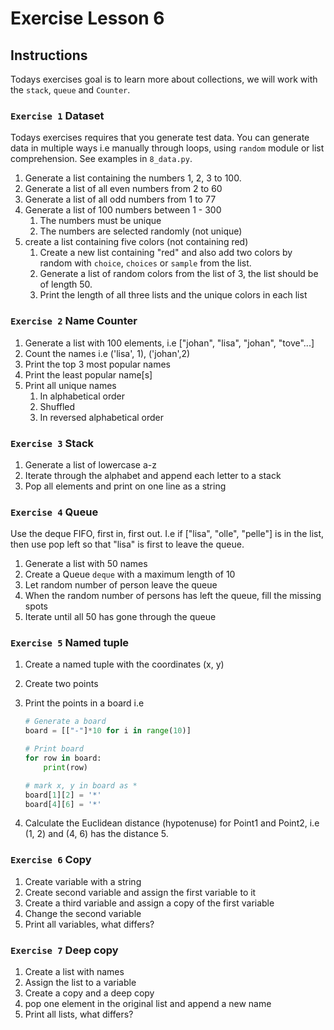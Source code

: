 # Exercise Lesson 6

## Instructions

Todays exercises goal is to learn more about collections, we will work with the `stack`, `queue` and `Counter`.

### `Exercise 1` Dataset

Todays exercises requires that you generate test data. You can generate data in multiple ways i.e manually through loops, using `random` module or list comprehension. See examples in `8_data.py`.

1. Generate a list containing the numbers 1, 2, 3 to 100.
2. Generate a list of all even numbers from 2 to 60
3. Generate a list of all odd numbers from 1 to 77
4. Generate a list of 100 numbers between 1 - 300
    1. The numbers must be unique
    2. The numbers are selected randomly (not unique)
5. create a list containing five colors (not containing red)
   1. Create a new list containing "red" and also add two colors by random with `choice`, `choices` or `sample` from the list.
   2. Generate a list of random colors from the list of 3, the list should be of length 50.
   3. Print the length of all three lists and the unique colors in each list

### `Exercise 2` Name Counter

1. Generate a list with 100 elements, i.e ["johan", "lisa", "johan", "tove"...]
2. Count the names i.e ('lisa', 1), ('johan',2)
3. Print the top 3 most popular names
4. Print the least popular name[s]
5. Print all unique names
   1. In alphabetical order
   2. Shuffled
   3. In reversed alphabetical order

### `Exercise 3` Stack

1. Generate a list of lowercase a-z
2. Iterate through the alphabet and append each letter to a stack
3. Pop all elements and print on one line as a string

<div class="page"/>

### `Exercise 4` Queue

Use the deque FIFO, first in, first out. I.e if ["lisa", "olle", "pelle"] is in the list, then use pop left so that "lisa" is first to leave the queue.

1. Generate a list with 50 names
2. Create a Queue `deque` with a maximum length of 10
3. Let random number of person leave the queue
4. When the random number of persons has left the queue, fill the missing spots
5. Iterate until all 50 has gone through the queue

### `Exercise 5` Named tuple

1. Create a named tuple with the coordinates (x, y)
2. Create two points
3. Print the points in a board i.e

    ```Python
    # Generate a board
    board = [["-"]*10 for i in range(10)]

    # Print board
    for row in board:
        print(row)

    # mark x, y in board as *
    board[1][2] = '*'
    board[4][6] = '*'
    ```

4. Calculate the Euclidean distance (hypotenuse) for Point1 and Point2, i.e (1, 2) and (4, 6) has the distance 5.

### `Exercise 6` Copy

1. Create variable with a string
2. Create second variable and assign the first variable to it
3. Create a third variable and assign a copy of the first variable
4. Change the second variable
5. Print all variables, what differs?

### `Exercise 7` Deep copy

1. Create a list with names
2. Assign the list to a variable
3. Create a copy and a deep copy
4. pop one element in the original list and append a new name
5. Print all lists, what differs?

